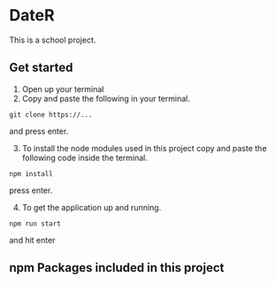 # DateR
This is a school project.

## Get started

1. Open up your terminal
2. Copy and paste the following in your terminal.  
  ```
  git clone https://...
  ```
   and press enter.  
  
3. To install the node modules used in this project copy and paste the following code inside the terminal.
```
npm install
```
   press enter.
  
  
  4. To get the application up and running.
  ```
  npm run start
  ```
   and hit enter
  
  ## npm Packages included in this project
  
